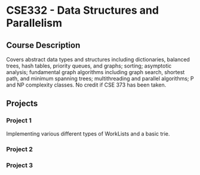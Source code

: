 # CSE332 - Data Structures and Parallelism
## Course Description
Covers abstract data types and structures including dictionaries, balanced trees, hash tables, priority queues, and graphs; sorting; asymptotic analysis; fundamental graph algorithms including graph search, shortest path, and minimum spanning trees; multithreading and parallel algorithms; P and NP complexity classes. No credit if CSE 373 has been taken.

## Projects
### Project 1

Implementing various different types of WorkLists and a basic trie.

### Project 2


### Project 3
